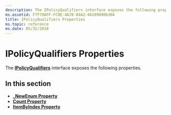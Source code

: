 ```yaml
---
description: The IPolicyQualifiers interface exposes the following properties.
ms.assetid: F7F79AFF-FC0E-4A78-84A2-46209090630A
title: IPolicyQualifiers Properties
ms.topic: reference
ms.date: 05/31/2018
---
```


# IPolicyQualifiers Properties

The [**IPolicyQualifiers**](/windows/desktop/api/CertEnroll/nn-certenroll-ipolicyqualifiers) interface exposes the following properties.

## In this section

-   [**\_NewEnum Property**](/windows/desktop/api/CertEnroll/nf-certenroll-ipolicyqualifiers-get__newenum)
-   [**Count Property**](/windows/desktop/api/CertEnroll/nf-certenroll-ipolicyqualifiers-get_count)
-   [**ItemByIndex Property**](/windows/desktop/api/CertEnroll/nf-certenroll-ipolicyqualifiers-get_itembyindex)

 

 



